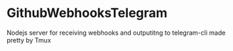 # GithubWebhooksTelegram
Nodejs server for receiving webhooks and outputitng to telegram-cli made pretty by Tmux
